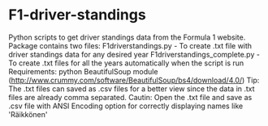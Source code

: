 F1-driver-standings
===================
Python scripts to get driver standings data from the Formula 1 website.
Package contains two files:
  F1driverstandings.py - To create .txt file with driver standings data for any desired year
  F1driverstandings_complete.py - To create .txt files for all the years automatically when the script is run
Requirements:
python
BeautifulSoup module (http://www.crummy.com/software/BeautifulSoup/bs4/download/4.0/)
Tip:
The .txt files can saved as .csv files for a better view since the data in .txt files are already comma separated.
Cautin:
Open the .txt file and save as .csv file with ANSI Encoding option for correctly displaying names like 'Räikkönen'
